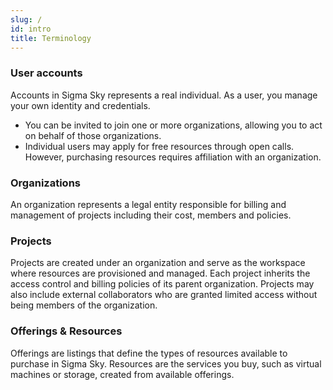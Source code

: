 ```yaml
---
slug: /
id: intro
title: Terminology
---
```


### User accounts
Accounts in Sigma Sky represents a real individual. As a user, you manage your own identity and credentials.  
- You can be invited to join one or more organizations, allowing you to act on behalf of those organizations. 
- Individual users may apply for free resources through open calls. However, purchasing resources requires affiliation with an organization. 


### Organizations
An organization represents a legal entity responsible for billing and management of projects including their cost, members and policies. 

### Projects
Projects are created under an organization and serve as the workspace where resources are provisioned and managed. Each project inherits the access control and billing policies of its parent organization. Projects may also include external collaborators who are granted limited access without being  members of the organization.

### Offerings & Resources
Offerings are listings that define the types of resources available to purchase in Sigma Sky. 
Resources are the services you buy, such as virtual machines or storage, created from available offerings.
